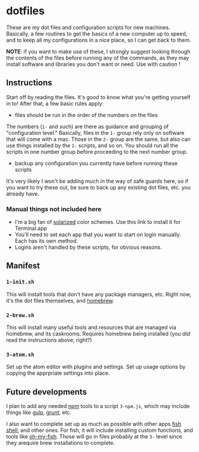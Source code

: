 # dotfiles

These are my dot files and configuration scripts for new machines. Basically, a few routines to get the basics of a new computer up to speed, and to keep all my configurations in a nice place, so I can get back to them. 

**NOTE**: if you want to make use of these, I strongly suggest looking through the contents of the files before running any of the commands, as they may install software and libraries you don't want or need. Use with caution !

## Instructions

Start off by reading the files. It's good to know what you're getting yourself in to! After that, a few basic rules apply:

- files should be run in the order of the numbers on the files

The numbers (`1-` and such) are there as guidance and grouping of "configuration level." Basically, files in the `1-` group rely only on software that will come with a mac. Those in the `2-` group are the same, but also can use things installed by the `1-` scripts, and so on. You should run all the scripts in one number group before proceeding to the next number group.

- backup any configuration you currently have before running these scripts

It's very likely I won't be adding much in the way of safe guards here, so if you want to try these out, be sure to back up any existing dot files, etc. you already have.

### Manual things not included here

* I'm a big fan of [solarized][solarized] color schemes. Use this link to install it for  Terminal.app
* You'll need to set each app that you want to start on login manually. Each has its own method.
* Logins aren't handled by these scripts, for obvious reasons. 

[solarized]: http://ethanschoonover.com/solarized

## Manifest

### `1-init.sh`

This will install tools that don't have any package managers, etc. Right now, it's the dot files themselves, and [homebrew](http://brew.sh).

### `2-brew.sh`

This will install many useful tools and resources that are managed via homebrew, and its caskrooms. Requires homebrew being installed (you *did* read the instructions above, right?)

### `3-atom.sh`

Set up the atom editor with plugins and settings. Set up usage options by copying the apprpriate settings into place.

## Future developments

I plan to add any needed [npm](https://www.npmjs.com) tools to a script `3-npm.js`, which may include things like [gulp](http://gulpjs.com), [grunt](http://gruntjs.com), etc. 

I also want to complete set up as much as possible with other apps [fish shell](https://fishshell.com), and other ones. For fish, it will include installing custom functions, and tools like [oh-my-fish](https://github.com/oh-my-fish/oh-my-fish). Those will go in files probably at the `3-` level since they arequire brew installations to complete.
